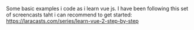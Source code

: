 Some basic examples i code as i learn vue js.
I have been following this set of screencasts taht i can recommend to get started:
https://laracasts.com/series/learn-vue-2-step-by-step
